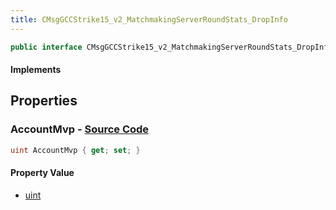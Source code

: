 ```yaml
---
title: CMsgGCCStrike15_v2_MatchmakingServerRoundStats_DropInfo
---
```


```csharp
public interface CMsgGCCStrike15_v2_MatchmakingServerRoundStats_DropInfo : ITypedProtobuf<CMsgGCCStrike15_v2_MatchmakingServerRoundStats_DropInfo>, INativeHandle
```

#### Implements

## Properties

### **AccountMvp** - [Source Code](https://github.com/swiftly-solution/swiftlys2/blob/main/managed/src/SwiftlyS2.Generated/Protobufs/Interfaces/CMsgGCCStrike15_v2_MatchmakingServerRoundStats_DropInfo.cs#L13)

```csharp
uint AccountMvp { get; set; }
```

#### Property Value

- [uint](https://learn.microsoft.com/dotnet/api/system.uint32)

